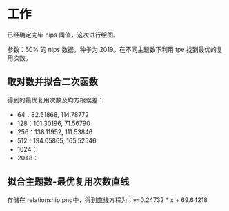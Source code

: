 # 工作

已经确定完毕 nips 阈值，这次进行绘图。

参数：50% 的 nips 数据，种子为 2019。在不同主题数下利用 tpe 找到最优的复用次数。

## 取对数并拟合二次函数

得到的最优复用次数及均方根误差：

* 64：82.51868, 114.78772
* 128：101.30196, 71.56790
* 256：138.11952, 111.53846
* 512：194.05865, 165.52546
* 1024：
* 2048：

## 拟合主题数-最优复用次数直线

存储在 relationship.png中，得到直线方程为：y=0.24732 * x + 69.64218

